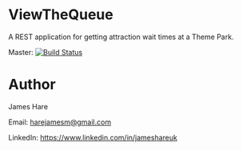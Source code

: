 # ViewTheQueue
A REST application for getting attraction wait times at a Theme Park.

Master: [![Build Status](https://travis-ci.com/JamesHare/ViewTheQueue.svg?branch=master)](https://travis-ci.com/JamesHare/ViewTheQueue)

# Author
James Hare

Email: harejamesm@gmail.com

LinkedIn: https://www.linkedin.com/in/jameshareuk
